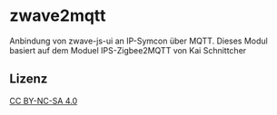 # zwave2mqtt
   Anbindung von zwave-js-ui an IP-Symcon über MQTT. Dieses Modul basiert auf dem Moduel IPS-Zigbee2MQTT von Kai Schnittcher
 
## Lizenz

[CC BY-NC-SA 4.0](https://creativecommons.org/licenses/by-nc-sa/4.0/)